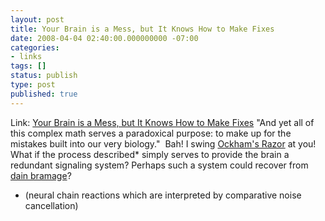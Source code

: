 ```yaml
---
layout: post
title: Your Brain is a Mess, but It Knows How to Make Fixes
date: 2008-04-04 02:40:00.000000000 -07:00
categories:
- links
tags: []
status: publish
type: post
published: true
---
```

Link: <a href="http://www.wired.com/science/discoveries/commentary/dissection/2008/04/dissection_0404">Your Brain is a Mess, but It Knows How to Make Fixes</a>
"And yet all of this complex math serves a paradoxical purpose: to make up for the mistakes built into our very biology." 
Bah! I swing <a href="http://en.wikipedia.org/wiki/Ockhams_Razor" title="Ockham's Razor">Ockham's Razor</a> at you!
What if the process described* simply serves to provide the brain a redundant signaling system? Perhaps such a system could recover from <a href="http://www.dainbramage.com/" title="dain bramage">dain bramage</a>?
* (neural chain reactions which are interpreted by comparative noise cancellation) 
